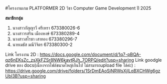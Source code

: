 #โครงงานเกม PLATFORMER 2D
วิชา Computer Game Development ปี 2025

**สมาชิกกลุ่ม**
1. นางสาวกัญญาวี ศรีเหรา 673380026-6 
2. นางสาวรสริน เมืองหงษ์ 673380289-4 
3. นางสาวสโรชา เสาทอง 673380296-7
4. นายเมธัส มณีวิจิตร 673380300-2


Link โครงงาน 2D : https://docs.google.com/document/d/1q7-pBQA-qz6nEKsZc_zsXkFZSr8NW6kavtRJh_7ORPQ/edit?usp=sharing
Link goodgle drive ของ docs(เนื่องจากไฟล์ขนาดใหญ่เกินไป ไม่สามารถupload file ได้ค่ะ) : https://drive.google.com/drive/folders/1SrDmEAoSjNRWsXjILqBXCHWg6gzUbl3B?usp=sharing
